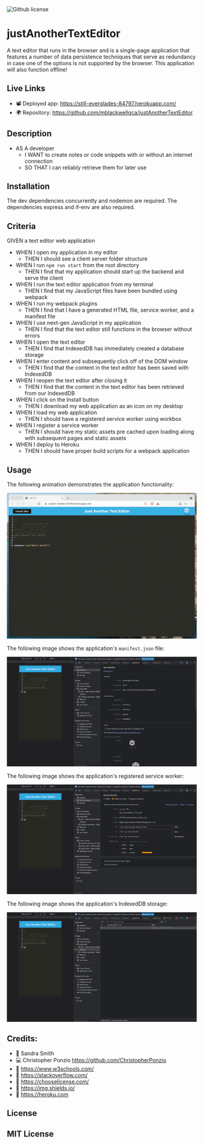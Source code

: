 ![Github license](https://img.shields.io/badge/license-MIT-blueviolet.svg)

# justAnotherTextEditor

A text editor that runs in the browser and is a single-page application that features a number of data persistence techniques that serve as redundancy in case one of the options is not supported by the browser. This application will also function offline!

## Live Links

- 📽️ Deployed app: https://still-everglades-84797.herokuapp.com/
- 🌍 Repository: https://github.com/mblackwellgca/justAnotherTextEditor

## Description

- AS A developer
  - I WANT to create notes or code snippets with or without an internet connection
  - SO THAT I can reliably retrieve them for later use

## Installation

The dev dependencies concurrently and nodemon are required. The dependencies express and if-env are also required.

## Criteria

GIVEN a text editor web application
* WHEN I open my application in my editor
    * THEN I should see a client server folder structure
* WHEN I run `npm run start` from the root directory
    * THEN I find that my application should start up the backend and serve the client
* WHEN I run the text editor application from my terminal
    * THEN I find that my JavaScript files have been bundled using webpack
* WHEN I run my webpack plugins
    * THEN I find that I have a generated HTML file, service worker, and a manifest file
* WHEN I use next-gen JavaScript in my application
    * THEN I find that the text editor still functions in the browser without errors
* WHEN I open the text editor
    * THEN I find that IndexedDB has immediately created a database storage
* WHEN I enter content and subsequently click off of the DOM window
    * THEN I find that the content in the text editor has been saved with IndexedDB
* WHEN I reopen the text editor after closing it
    * THEN I find that the content in the text editor has been retrieved from our IndexedDB
* WHEN I click on the Install button
    * THEN I download my web application as an icon on my desktop
* WHEN I load my web application
    * THEN I should have a registered service worker using workbox
* WHEN I register a service worker
    * THEN I should have my static assets pre cached upon loading along with subsequent pages and static assets
* WHEN I deploy to Heroku
    * THEN I should have proper build scripts for a webpack application

## Usage

The following animation demonstrates the application functionality:

![Demonstration of the finished Module 19 Challenge being used in the browser and then installed.](./Assets/00-demo.gif)

The following image shows the application's `manifest.json` file:

![Demonstration of the finished Module 19 Challenge with a manifest file in the browser.](./Assets/01-manifest.png)

The following image shows the application's registered service worker:

![Demonstration of the finished Module 19 Challenge with a registered service worker in the browser.](./Assets/02-service-worker.png)

The following image shows the application's IndexedDB storage:

![Demonstration of the finished Module 19 Challenge with a IndexedDB storage named 'jate' in the browser.](./Assets/03-idb-storage.png)

## Credits:

- 🏫 Sandra Smith
- 💻 Christopher Ponzio https://github.com/ChristopherPonzio
- 🔗 https://www.w3schools.com/
- 🔗 https://stackoverflow.com/
- 🔗 https://chooselicense.com/
- 🔗 https://img.shields.io/
- 🔗 https://heroku.com


## License

## MIT License
